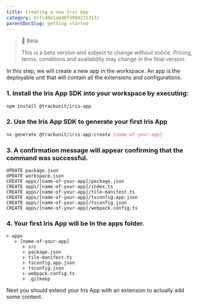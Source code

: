 ```yaml
---
title: Creating a new Iris App
category: 61fcd8e1a448f5004215317c
parentDocSlug: getting-started
---
```


> 🚧 Beta
> 
> This is a beta version and subject to change without notice. Pricing, terms, conditions and availability may change in the final version.

In this step, we will create a new app in the workspace. An app is the deployable unit that will contain all the extensions and configurations.


### 1. Install the Iris App SDK into your workspace by executing:

```bash
npm install @trackunit/iris-app
```



### 2. Use the Iris App SDK to generate your first Iris App

```bash
nx generate @trackunit/iris-app:create [name-of-your-app]
```



### 3. A confirmation message will appear confirming that the command was successful.  

```text
UPDATE package.json
UPDATE workspace.json
CREATE apps/[name-of-your-app]/package.json
CREATE apps/[name-of-your-app]/index.ts
CREATE apps/[name-of-your-app]/tile-manifest.ts
CREATE apps/[name-of-your-app]/tsconfig.app.json
CREATE apps/[name-of-your-app]/tsconfig.json
CREATE apps/[name-of-your-app]/webpack.config.ts
```



### 4. Your first Iris App will be In the apps folder. 

```text
⊢ apps
   ⊢ [name-of-your-app]
      ⊢ src
      ⊢ package.json
      ⊢ tile-manifest.ts
      ⊢ tsconfig.app.json
      ⊢ tsconfig.json
      ⊢ webpack.config.ts
      ⊢ .gitkeep
```

Next you should extend your Iris App with an extension to actually add some content.
